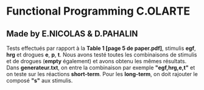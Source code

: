 # Functional Programming C.OLARTE

## Made by E.NICOLAS & D.PAHALIN

Tests effectués par rapport à la **Table 1 [page 5 de paper.pdf]**, stimulis **egf**, **hrg** et drogues **e**, **p**, **t**. Nous avons testé toutes les combinaisons de stimulis et de drogues (**empty** également) et avons obtenu les mêmes résultats. Dans **generateur.txt**, on entre la combinaison par exemple **"egf,hrg,e,t"** et on teste sur les réactions **short-term**.
Pour les **long-term**, on doit rajouter le composé **"s"** aux stimulis.
